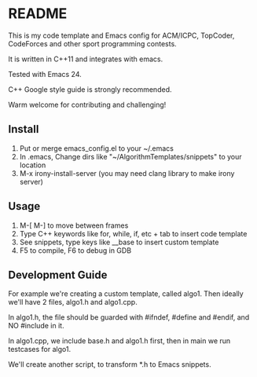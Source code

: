 README
===

This is my code template and Emacs config for ACM/ICPC, TopCoder, CodeForces and other sport programming contests.

It is written in C++11 and integrates with emacs.

Tested with Emacs 24.

C++ Google style guide is strongly recommended.

Warm welcome for contributing and challenging!

## Install
1. Put or merge emacs_config.el to your ~/.emacs
2. In .emacs, Change dirs like "~/AlgorithmTemplates/snippets" to your location
3. M-x irony-install-server (you may need clang library to make irony server)

## Usage
1. M-[ M-] to move between frames
2. Type C++ keywords like for, while, if, etc + tab to insert code template
3. See snippets, type keys like __base to insert custom template
4. F5 to compile, F6 to debug in GDB

## Development Guide

For example we're creating a custom template, called algo1. Then ideally we'll have 2 files, algo1.h and algo1.cpp.

In algo1.h, the file should be guarded with #ifndef, #define and #endif, and NO #include in it.

In algo1.cpp, we include base.h and algo1.h first, then in main we run testcases for algo1.

We'll create another script, to transform *.h to Emacs snippets.
